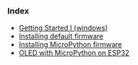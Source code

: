 ### Index
- [ Getting Started I (windows) ](../installation)
- [ Installing default firmware ](../how_to_flash)
- [ Installing MicroPython firmware ](../micropython)
- [ OLED with MicroPython on ESP32 ](../oledMPy)
